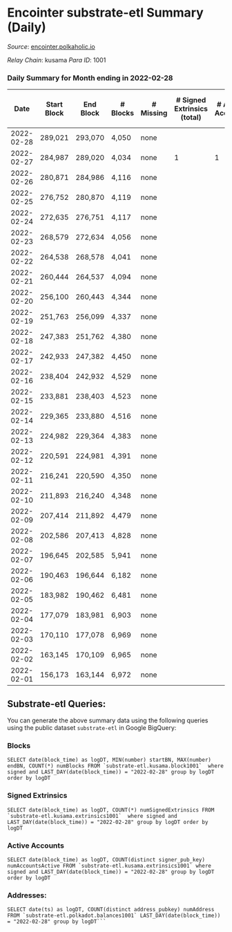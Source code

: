 # Encointer substrate-etl Summary (Daily)

_Source_: [encointer.polkaholic.io](https://encointer.polkaholic.io)

*Relay Chain*: kusama
*Para ID*: 1001



### Daily Summary for Month ending in 2022-02-28


| Date | Start Block | End Block | # Blocks | # Missing | # Signed Extrinsics (total) | # Active Accounts | # Addresses with Balances | # Events | # Transfers | # XCM Transfers In | # XCM Transfers Out |
| ---- | ----------- | --------- | -------- | --------- | --------------------------- | ----------------- | ------------------------- | -------- | ----------- | ------------------ | ------------------- |
| 2022-02-28 | 289,021 | 293,070 | 4,050 | none |  |  | 3 | 8,100 |   |   |   |
| 2022-02-27 | 284,987 | 289,020 | 4,034 | none | 1 | 1 | 3 | 8,073 |   |   |   |
| 2022-02-26 | 280,871 | 284,986 | 4,116 | none |  |  | 3 | 8,232 |   |   |   |
| 2022-02-25 | 276,752 | 280,870 | 4,119 | none |  |  | 3 | 8,238 |   |   |   |
| 2022-02-24 | 272,635 | 276,751 | 4,117 | none |  |  | 3 | 8,234 |   |   |   |
| 2022-02-23 | 268,579 | 272,634 | 4,056 | none |  |  | 3 | 8,135 |   | 1 ($134.19) |   |
| 2022-02-22 | 264,538 | 268,578 | 4,041 | none |  |  | 1 | 8,082 |   |   |   |
| 2022-02-21 | 260,444 | 264,537 | 4,094 | none |  |  | 1 | 8,188 |   |   |   |
| 2022-02-20 | 256,100 | 260,443 | 4,344 | none |  |  | 1 | 8,691 |   |   |   |
| 2022-02-19 | 251,763 | 256,099 | 4,337 | none |  |  | 1 | 8,674 |   |   |   |
| 2022-02-18 | 247,383 | 251,762 | 4,380 | none |  |  | 1 | 8,760 |   |   |   |
| 2022-02-17 | 242,933 | 247,382 | 4,450 | none |  |  | 1 | 8,900 |   |   |   |
| 2022-02-16 | 238,404 | 242,932 | 4,529 | none |  |  | 1 | 9,058 |   |   |   |
| 2022-02-15 | 233,881 | 238,403 | 4,523 | none |  |  | 1 | 9,046 |   |   |   |
| 2022-02-14 | 229,365 | 233,880 | 4,516 | none |  |  | 1 | 9,032 |   |   |   |
| 2022-02-13 | 224,982 | 229,364 | 4,383 | none |  |  | 1 | 8,766 |   |   |   |
| 2022-02-12 | 220,591 | 224,981 | 4,391 | none |  |  | 1 | 8,782 |   |   |   |
| 2022-02-11 | 216,241 | 220,590 | 4,350 | none |  |  | 1 | 8,700 |   |   |   |
| 2022-02-10 | 211,893 | 216,240 | 4,348 | none |  |  | 1 | 8,699 |   |   |   |
| 2022-02-09 | 207,414 | 211,892 | 4,479 | none |  |  | 1 | 8,958 |   |   |   |
| 2022-02-08 | 202,586 | 207,413 | 4,828 | none |  |  | 1 | 9,656 |   |   |   |
| 2022-02-07 | 196,645 | 202,585 | 5,941 | none |  |  | 1 | 11,882 |   |   |   |
| 2022-02-06 | 190,463 | 196,644 | 6,182 | none |  |  | 1 | 12,364 |   |   |   |
| 2022-02-05 | 183,982 | 190,462 | 6,481 | none |  |  | 1 | 12,962 |   |   |   |
| 2022-02-04 | 177,079 | 183,981 | 6,903 | none |  |  | 1 | 13,806 |   |   |   |
| 2022-02-03 | 170,110 | 177,078 | 6,969 | none |  |  | 1 | 13,941 |   |   |   |
| 2022-02-02 | 163,145 | 170,109 | 6,965 | none |  |  | 1 | 13,930 |   |   |   |
| 2022-02-01 | 156,173 | 163,144 | 6,972 | none |  |  | 1 | 13,944 |   |   |   |

## Substrate-etl Queries:
You can generate the above summary data using the following queries using the public dataset `substrate-etl` in Google BigQuery:


### Blocks
```
SELECT date(block_time) as logDT, MIN(number) startBN, MAX(number) endBN, COUNT(*) numBlocks FROM `substrate-etl.kusama.block1001`  where signed and LAST_DAY(date(block_time)) = "2022-02-28" group by logDT order by logDT
```


### Signed Extrinsics
```
SELECT date(block_time) as logDT, COUNT(*) numSignedExtrinsics FROM `substrate-etl.kusama.extrinsics1001`  where signed and LAST_DAY(date(block_time)) = "2022-02-28" group by logDT order by logDT
```


### Active Accounts
```
SELECT date(block_time) as logDT, COUNT(distinct signer_pub_key) numAccountsActive FROM `substrate-etl.kusama.extrinsics1001` where signed and LAST_DAY(date(block_time)) = "2022-02-28" group by logDT order by logDT
```


### Addresses:
```
SELECT date(ts) as logDT, COUNT(distinct address_pubkey) numAddress FROM `substrate-etl.polkadot.balances1001` LAST_DAY(date(block_time)) = "2022-02-28" group by logDT```

